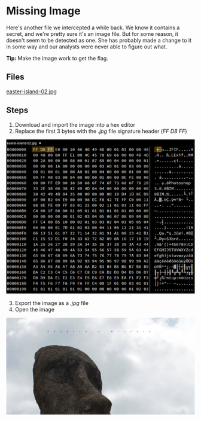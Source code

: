 # Missing Image
Here's another file we intercepted a while back. We know it contains a secret, and we're pretty sure it's an image file. But for some reason, it doesn't seem to be detected as one. She has probably made a change to it in some way and our analysts were never able to figure out what.

**Tip:** Make the image work to get the flag.

## Files
[easter-island-02.jpg](/assets/files/easter-island-02.jpg)

## Steps
1. Download and import the image into a hex editor
1. Replace the first 3 bytes with the *.jpg* file signature header (*FF D8 FF*)

![replaced bytes](/assets/screenshots/fn-06-MissingImage/step-1.png)

3. Export the image as a *.jpg* file
1. Open the image

![flag text in image](/assets/screenshots/fn-06-MissingImage/step-2.png)
